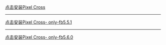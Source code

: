 
<a href="itms-services://?action=download-manifest&url=https://colorfb-test-1258669836.cos.ap-guangzhou.myqcloud.com/pixelcross/manifest.plist">点击安装Pixel Cross</a>
<hr/>

<a href="itms-services://?action=download-manifest&url=https://colorfb-test-1258669836.cos.ap-guangzhou.myqcloud.com/only-fb5.5.1/manifest.plist">点击安装Pixel Cross- only-fb5.5.1</a>
<hr>

<a href="itms-services://?action=download-manifest&url=https://colorfb-test-1258669836.cos.ap-guangzhou.myqcloud.com/only-fb5.6.0/manifest.plist">点击安装Pixel Cross- only-fb5.6.0</a>

